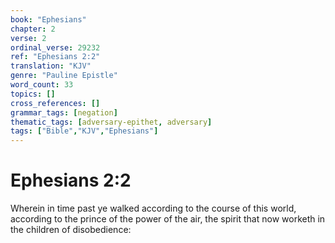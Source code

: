 ```yaml
---
book: "Ephesians"
chapter: 2
verse: 2
ordinal_verse: 29232
ref: "Ephesians 2:2"
translation: "KJV"
genre: "Pauline Epistle"
word_count: 33
topics: []
cross_references: []
grammar_tags: [negation]
thematic_tags: [adversary-epithet, adversary]
tags: ["Bible","KJV","Ephesians"]
---
```


# Ephesians 2:2

Wherein in time past ye walked according to the course of this world, according to the prince of the power of the air, the spirit that now worketh in the children of disobedience:
